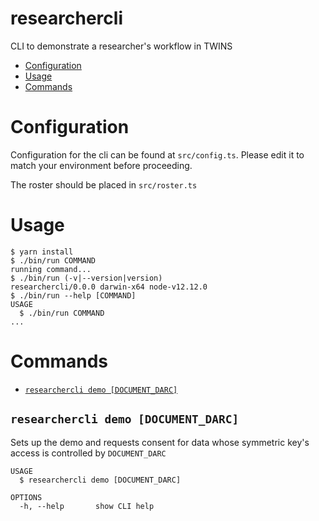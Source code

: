 researchercli
=============

CLI to demonstrate a researcher&#39;s workflow in TWINS

<!-- toc -->
* [Configuration](#configuration)
* [Usage](#usage)
* [Commands](#commands)
<!-- tocstop -->

# Configuration
<!-- configuration -->
Configuration for the cli can be found at `src/config.ts`. Please edit it to match your environment before proceeding.

The roster should be placed in `src/roster.ts`
<!-- configurationstop -->
# Usage
<!-- usage -->
```sh-session
$ yarn install
$ ./bin/run COMMAND
running command...
$ ./bin/run (-v|--version|version)
researchercli/0.0.0 darwin-x64 node-v12.12.0
$ ./bin/run --help [COMMAND]
USAGE
  $ ./bin/run COMMAND
...
```
<!-- usagestop -->
# Commands
<!-- commands -->
* [`researchercli demo [DOCUMENT_DARC]`](#researchercli-invite)

## `researchercli demo [DOCUMENT_DARC]`

Sets up the demo and requests consent for data whose symmetric key's access is
controlled by `DOCUMENT_DARC`

```
USAGE
  $ researchercli demo [DOCUMENT_DARC]

OPTIONS
  -h, --help       show CLI help
```

<!-- commandsstop -->
